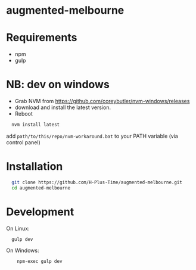 # augmented-melbourne

# Requirements
* npm
* gulp

# NB: dev on windows
* Grab NVM from https://github.com/coreybutler/nvm-windows/releases
* download and install the latest version.
* Reboot
```bash
  nvm install latest
```

add `path/to/this/repo/nvm-workaround.bat` to your PATH variable (via control panel)
# Installation
```bash
  git clone https://github.com/H-Plus-Time/augmented-melbourne.git
  cd augmented-melbourne
```

# Development
On Linux: 
```bash
  gulp dev
```

On Windows:
```bash
	npm-exec gulp dev
```
